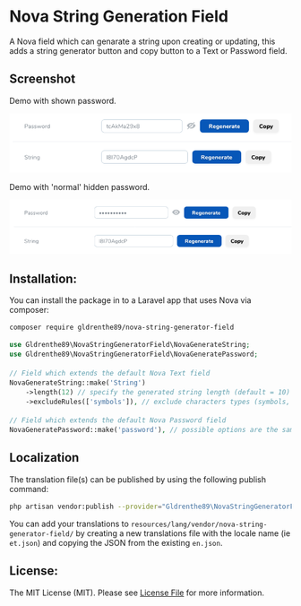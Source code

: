 # Nova String Generation Field
A Nova field which can genarate a string upon creating or updating, this adds a string generator button and copy button to a Text or Password field.

## Screenshot
Demo with shown password.

![Demo1](docs/demo.png)

Demo with 'normal' hidden password.

![Demo1](docs/demo2.png)

## Installation:

You can install the package in to a Laravel app that uses Nova via composer:

```bash
composer require gldrenthe89/nova-string-generator-field
```

```php
use Gldrenthe89\NovaStringGeneratorField\NovaGenerateString;
use Gldrenthe89\NovaStringGeneratorField\NovaGeneratePassword;

// Field which extends the default Nova Text field
NovaGenerateString::make('String')
    ->length(12) // specify the generated string length (default = 10)
    ->excludeRules(['symbols']), // exclude characters types (symbols, numbers. uppercase, lowercase)

// Field which extends the default Nova Password field
NovaGeneratePassword::make('password'), // possible options are the same as above
```

## Localization

The translation file(s) can be published by using the following publish command:

```bash
php artisan vendor:publish --provider="Gldrenthe89\NovaStringGeneratorField\NovaStringGeneratorFieldServiceProvider" --tag="translations"
```

You can add your translations to `resources/lang/vendor/nova-string-generator-field/` by creating a new translations file with the locale name (ie `et.json`) and copying the JSON from the existing `en.json`.


## License:
The MIT License (MIT). Please see [License File](LICENSE.md) for more information.
